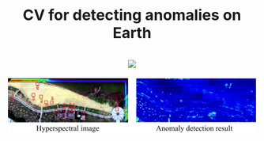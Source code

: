 <div align="center">
  <h1 align="center" style="font-size: 30px;">CV for detecting anomalies on Earth</h1><br>
  <img src="https://github.com/Jingtao-Li-CVer/Jingtao-Li-CVer/blob/main/Large-scale-github.jpgg"><br><br>
  <img src="https://github.com/Jingtao-Li-CVer/Jingtao-Li-CVer/blob/main/github_back2_00.jpg"><br><br>
</div>

<!-- ### Hi there 👋


<!-- [About Me](http://zhuozheng.top/)-->


<!--
**Z-Zheng/Z-Zheng** is a ✨ _special_ ✨ repository because its `README.md` (this file) appears on your GitHub profile.

Here are some ideas to get you started:

- 🔭 I’m currently working on ...
- 🌱 I’m currently learning ...
- 👯 I’m looking to collaborate on ...
- 🤔 I’m looking for help with ...
- 💬 Ask me about ...
- 📫 How to reach me: ...
- 😄 Pronouns: ...
- ⚡ Fun fact: ...
-->
